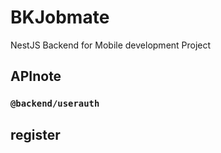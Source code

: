 # BKJobmate
NestJS Backend for Mobile development Project
## APInote
### `@backend/userauth`
register
- 
